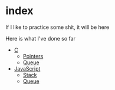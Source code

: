# index

If I like to practice some shit, it will be here<br>

Here is what I've done so far

- [C](https://github.com/nikolaichub/index/tree/main/C)
  - [Pointers](https://github.com/nikolaichub/index/tree/main/C/Pointers)
  - [Queue](https://github.com/nikolaichub/index/tree/main/C/Queue)
- [JavaScript](https://github.com/nikolaichub/index/tree/main/JavaScript)
  - [Stack](https://github.com/nikolaichub/index/tree/main/JavaScript/Stack)
  - [Queue](https://github.com/nikolaichub/index/tree/main/JavaScript/Queue)
